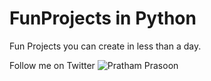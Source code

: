 # FunProjects in Python
Fun Projects you can create in less than a day.

Follow me on Twitter ![Pratham Prasoon](https://twitter.com/PrasoonPratham)

